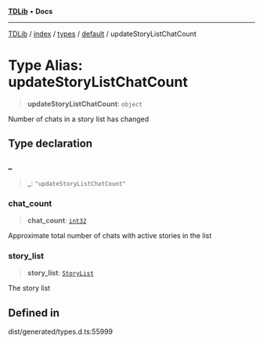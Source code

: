 [**TDLib**](../../../../../../README.md) • **Docs**

***

[TDLib](../../../../../../modules.md) / [index](../../../../../README.md) / [types](../../../README.md) / [default](../README.md) / updateStoryListChatCount

# Type Alias: updateStoryListChatCount

> **updateStoryListChatCount**: `object`

Number of chats in a story list has changed

## Type declaration

### \_

> **\_**: `"updateStoryListChatCount"`

### chat\_count

> **chat\_count**: [`int32`](int32-1.md)

Approximate total number of chats with active stories in the list

### story\_list

> **story\_list**: [`StoryList`](StoryList.md)

The story list

## Defined in

dist/generated/types.d.ts:55999
